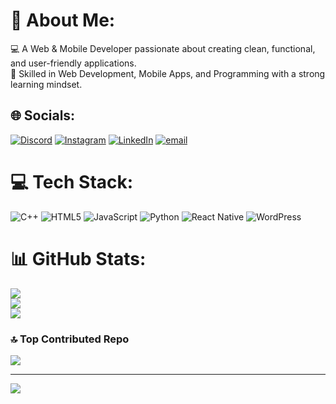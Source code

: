 # 💫 About Me:
💻 A Web & Mobile Developer passionate about creating clean, functional, and user-friendly applications.<br>🚀 Skilled in Web Development, Mobile Apps, and Programming with a strong learning mindset.


## 🌐 Socials:
[![Discord](https://img.shields.io/badge/Discord-%237289DA.svg?logo=discord&logoColor=white)](https://discord.gg/https://discord.gg/JYh57bBt) [![Instagram](https://img.shields.io/badge/Instagram-%23E4405F.svg?logo=Instagram&logoColor=white)](https://instagram.com/itx_kashibhai) [![LinkedIn](https://img.shields.io/badge/LinkedIn-%230077B5.svg?logo=linkedin&logoColor=white)](https://linkedin.com/in/itx-kashibhai) [![email](https://img.shields.io/badge/Email-D14836?logo=gmail&logoColor=white)](mailto:kashibhaiedu@gmail.com) 

# 💻 Tech Stack:
![C++](https://img.shields.io/badge/c++-%2300599C.svg?style=for-the-badge&logo=c%2B%2B&logoColor=white) ![HTML5](https://img.shields.io/badge/html5-%23E34F26.svg?style=for-the-badge&logo=html5&logoColor=white) ![JavaScript](https://img.shields.io/badge/javascript-%23323330.svg?style=for-the-badge&logo=javascript&logoColor=%23F7DF1E) ![Python](https://img.shields.io/badge/python-3670A0?style=for-the-badge&logo=python&logoColor=ffdd54) ![React Native](https://img.shields.io/badge/react_native-%2320232a.svg?style=for-the-badge&logo=react&logoColor=%2361DAFB) ![WordPress](https://img.shields.io/badge/WordPress-%23117AC9.svg?style=for-the-badge&logo=WordPress&logoColor=white)
# 📊 GitHub Stats:
![](https://github-readme-stats.vercel.app/api?username=kashibhai&theme=dark&hide_border=false&include_all_commits=false&count_private=false)<br/>
![](https://nirzak-streak-stats.vercel.app/?user=kashibhai&theme=dark&hide_border=false)<br/>
![](https://github-readme-stats.vercel.app/api/top-langs/?username=kashibhai&theme=dark&hide_border=false&include_all_commits=false&count_private=false&layout=compact)

### 🔝 Top Contributed Repo
![](https://github-contributor-stats.vercel.app/api?username=kashibhai&limit=5&theme=dark&combine_all_yearly_contributions=true)

---
[![](https://visitcount.itsvg.in/api?id=kashibhai&icon=0&color=0)](https://visitcount.itsvg.in)

<!-- Proudly created with GPRM ( https://gprm.itsvg.in ) -->
